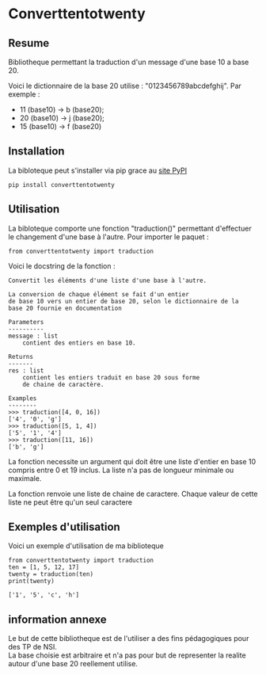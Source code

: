 # Converttentotwenty

## Resume

Bibliotheque permettant la traduction d'un message d'une base 10 a base 20.

Voici le dictionnaire de la base 20 utilise : "0123456789abcdefghij".
Par exemple :   
 - 11 (base10) -> b (base20);      
 - 20 (base10) -> j (base20);     
 - 15 (base10) -> f (base20)

## Installation
La bibloteque peut s'installer via pip grace au [site PyPI](https://pypi.org)

    pip install converttentotwenty


## Utilisation

La bibloteque comporte une fonction "traduction()" permettant d'effectuer le changement d'une base à l'autre. Pour importer le paquet : 

    from converttentotwenty import traduction

Voici le docstring de la fonction : 


    Convertit les éléments d'une liste d'une base à l'autre.

    La conversion de chaque élément se fait d'un entier 
    de base 10 vers un entier de base 20, selon le dictionnaire de la
    base 20 fournie en documentation
    
    Parameters
    ----------
    message : list
        contient des entiers en base 10.

    Returns
    -------
    res : list
        contient les entiers traduit en base 20 sous forme
        de chaine de caractère.

    Examples
    --------
    >>> traduction([4, 0, 16])
    ['4', '0', 'g']
    >>> traduction([5, 1, 4])
    ['5', '1', '4']
    >>> traduction([11, 16])
    ['b', 'g']
    
La fonction necessite un argument qui doit être une liste d'entier en base 10 compris entre 0 et 19 inclus.
La liste n'a pas de longueur minimale ou maximale.

La fonction renvoie une liste de chaine de caractere.
Chaque valeur de cette liste ne peut être qu'un seul caractere

## Exemples d'utilisation

Voici un exemple d'utilisation de ma biblioteque
```
from converttentotwenty import traduction
ten = [1, 5, 12, 17]
twenty = traduction(ten)
print(twenty)
```
```
['1', '5', 'c', 'h']    
```

## information annexe

Le but de cette bibliotheque est de l'utiliser a des fins pédagogiques pour des TP de NSI.  
La base choisie est arbitraire et n'a pas pour but de representer la realite autour d'une base 20 reellement utilise.
